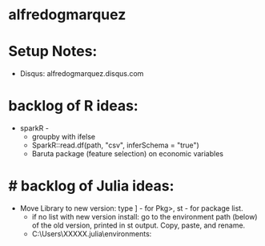 # alfredogmarquez

# Setup Notes:
  - Disqus: alfredogmarquez.disqus.com

# backlog of R ideas:
  - sparkR -
    - groupby with ifelse
    - SparkR::read.df(path, "csv", inferSchema = "true")
    - Baruta package (feature selection) on economic variables

# # backlog of Julia ideas:
  - Move Library to new version: type ] - for Pkg>, st - for package list.
    - if no list with new version install: go to the environment path (below) of the old version, printed in st output. Copy, paste, and rename.
    - C:\Users\XXXXX\.julia\environments: 
